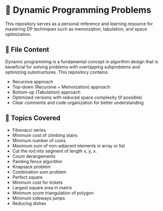 # 🧠 Dynamic Programming Problems

This repository serves as a personal reference and learning resource for mastering DP techniques such as memoization, tabulation, and space optimization.

## 📁 File Content

Dynamic programming is a fundamental concept in algorithm design that is beneficial for solving problems with overlapping subproblems and optimizing substructures. This repository contains:

- Recursive approach
- Top-down (Recursive + Memoization) approach
- Bottom-up (Tabulation) approach
- Optimized versions with reduced space complexity (if possible)
- Clear comments and code organization for better understanding

## 🧩 Topics Covered

- Fibonacci series
- Minimum cost of climbing stairs
- Minimum number of coins
- Maximum sum of non-adjacent elements in array or list
- Cut the rod into segment of length x, y, x.
- Count derangements
- Painting fence algorithm
- Knapsack problem
- Combination sum problem
- Perfect square
- Minimum cost for tickets
- Largest square area in matrix
- Minimum score triangulation of polygon
- Minimum sideways jumps
- Reducing dishes